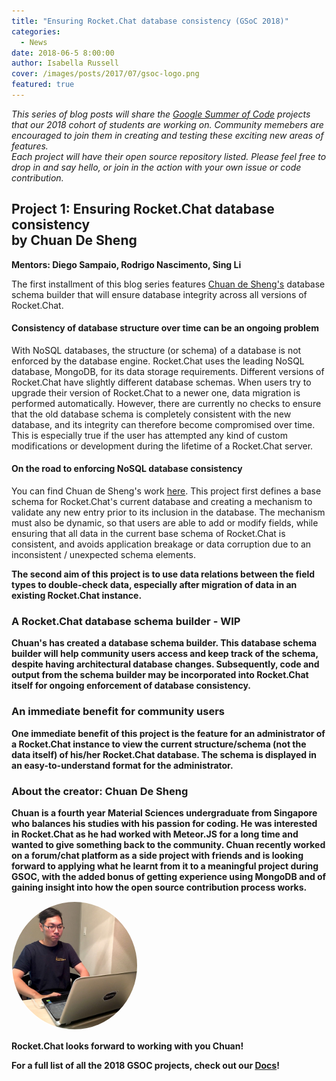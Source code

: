 ```yaml
---
title: "Ensuring Rocket.Chat database consistency (GSoC 2018)"
categories:
  - News
date: 2018-06-5 8:00:00
author: Isabella Russell
cover: /images/posts/2017/07/gsoc-logo.png
featured: true
---
```


_This series of blog posts will share the [Google Summer of Code](https://rocket.chat/docs/contributing/google-summer-of-code) projects that our 2018 cohort of students are working on. Community memebers are encouraged to join them in creating and testing these exciting new areas of features.<br/>Each project will have their open source repository listed.  Please feel free to drop in and say hello, or join in the action with your own issue or code contribution.<br/>_


## Project 1: Ensuring Rocket.Chat database consistency <br/> by Chuan De Sheng
**Mentors: Diego Sampaio, Rodrigo Nascimento, Sing Li**

The first installment of this blog series features [Chuan de Sheng's](https://github.com/dschuan) database schema builder that will ensure database integrity across all versions of Rocket.Chat.

#### Consistency of database structure over time can be an ongoing problem
With NoSQL databases, the structure (or schema) of a database is not enforced by the database engine.  Rocket.Chat uses the leading NoSQL database, MongoDB, for its data storage requirements. Different versions of Rocket.Chat have slightly different database schemas. When users try to upgrade their version of Rocket.Chat to a newer one, data migration is performed automatically. However, there are currently no checks to ensure that the old database schema is completely consistent with the new database, and its integrity can therefore become compromised over time.  This is especially true if the user has attempted any kind of custom modifications or development during the lifetime of a Rocket.Chat server.

#### On the road to enforcing NoSQL database consistency
You can find Chuan de Sheng's work [here](https://github.com/dschuan).  This project first defines a base schema for Rocket.Chat's current database and creating a mechanism to validate any new entry prior to its inclusion in the database.  The mechanism must also be dynamic, so that users are able to add or modify fields, while ensuring that all data in the current base schema of Rocket.Chat is consistent, and avoids application breakage or data corruption due to an inconsistent / unexpected schema elements. <b/>

The second aim of this project is to use data relations between the field types to double-check data, especially after migration of data in an existing Rocket.Chat instance.

### A Rocket.Chat database schema builder - WIP

Chuan's has created a database schema builder.  This database schema builder will help community users access and keep track of the schema, despite having architectural database changes.   Subsequently, code and output from the schema builder may be incorporated into Rocket.Chat itself for ongoing enforcement of database consistency.

### An immediate benefit for community users

One immediate benefit of this project is the feature for an administrator of a Rocket.Chat instance to view the current structure/schema (not the data itself) of his/her Rocket.Chat database.   The schema is displayed in an easy-to-understand format for the administrator.

### About the creator:  Chuan De Sheng

Chuan is a fourth year Material Sciences undergraduate from Singapore who balances his studies with his passion for coding. He was interested in Rocket.Chat as he had worked with Meteor.JS for a long time and wanted to give something back to the community. Chuan recently worked on a forum/chat platform as a side project with friends and is looking forward to applying what he learnt from it to a meaningful project during GSOC, with the added bonus of getting experience using MongoDB and of gaining insight into how the open source contribution process works.


<img src="/images/posts/2018/06/2018-06-5-gsoc-post-1/chuan-de-sheng.jpeg" style="margin: 0 auto;border-radius: 50%; border: 1px solid #fff; max-width: 200px;"/>

Rocket.Chat looks forward to working with you Chuan!

For a full list of all the 2018 GSOC projects, check out our [Docs](https://rocket.chat/docs/contributing/google-summer-of-code-2018/)!


